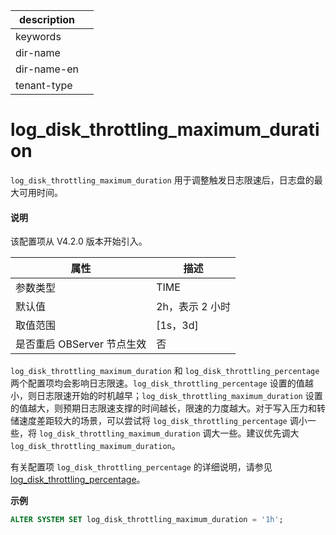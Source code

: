|description||
|---|---|
|keywords||
|dir-name||
|dir-name-en||
|tenant-type||

# log_disk_throttling_maximum_duration

`log_disk_throttling_maximum_duration` 用于调整触发日志限速后，日志盘的最大可用时间。

<main id="notice" type='explain'>
<h4>说明</h4>
<p>该配置项从 V4.2.0 版本开始引入。</p>
</main>

| **属性** | **描述** |
| --- | --- |
| 参数类型 | TIME |
| 默认值 | 2h，表示 2 小时 |
| 取值范围 | [1s，3d] |
| 是否重启 OBServer 节点生效 | 否 |

`log_disk_throttling_maximum_duration` 和 `log_disk_throttling_percentage` 两个配置项均会影响日志限速。`log_disk_throttling_percentage` 设置的值越小，则日志限速开始的时机越早；`log_disk_throttling_maximum_duration` 设置的值越大，则预期日志限速支撑的时间越长，限速的力度越大。对于写入压力和转储速度差距较大的场景，可以尝试将 `log_disk_throttling_percentage` 调小一些，将 `log_disk_throttling_maximum_duration` 调大一些。建议优先调大 `log_disk_throttling_maximum_duration`。

有关配置项 `log_disk_throttling_percentage` 的详细说明，请参见 [log_disk_throttling_percentage](6600.log_disk_throttling_percentage.md)。

**示例**

```sql
ALTER SYSTEM SET log_disk_throttling_maximum_duration = '1h';
```
